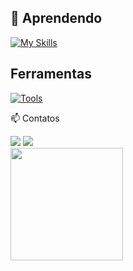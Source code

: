      
## 🌱 Aprendendo 
[![My Skills](https://skillicons.dev/icons?i=js,html,css,bootstrap,threejs,react,nodejs,ts,mysql,dotnet,cs)](https://skillicons.dev) 
## Ferramentas
 [![Tools](https://skillicons.dev/icons?i=bash,git,github,linux,vscode,vite,neovim,vercel,figma)](https://skillicons.dev)
  

📫 Contatos
<div>
<a href = "mailto:antoniocarlosfilho2003@gmail.com"><img src="https://img.shields.io/badge/Gmail-D14836?style=for-the-badge&logo=gmail&logoColor=white" target="_blank"></a>
<a href="https://www.linkedin.com/in/antonio-carlos-fernandes-gomes-filho-4a96aa177/" target="_blank"><img src="https://img.shields.io/badge/-LinkedIn-%230077B5?style=for-the-badge&logo=linkedin&logoColor=white" target="_blank"></a>

<div>
<a href="https://github.com/antonioN313">
<img height="180em" src="https://github-readme-stats.vercel.app/api/top-langs/?username=antonioN313&layout=compact&langs_count=7&theme=dracula"/>
</div>
<!---
antonioN313/antonioN313 is a ✨ special ✨ repository because its `README.md` (this file) appears on your GitHub profile.
You can click the Preview link to take a look at your changes.
--->
